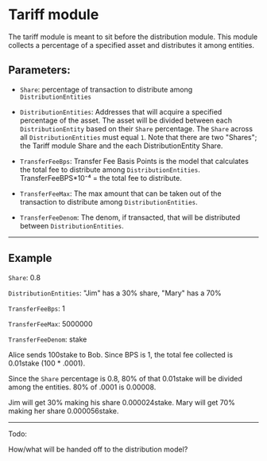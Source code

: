 # Tariff module

The tariff module is meant to sit before the distribution module. This module collects a percentage of a specified asset and distributes it among entities.


## Parameters:

- `Share`: percentage of transaction to distribute among `DistributionEntities`

- `DistributionEntities`: Addresses that will acquire a specified percentage of the asset. The asset will be divided between each `DistributionEntity` based on their `Share` percentage. The `Share` across all `DistributionEntities` must equal `1`. Note that there are two "Shares"; the Tariff module Share and the each DistributionEntity Share.

- `TransferFeeBps`: Transfer Fee Basis Points is the model that calculates the total fee to distribute among `DistributionEntities`. TransferFeeBPS*10⁻⁴ = the total fee to distribute. 

- `TransferFeeMax`: The max amount that can be taken out of the transaction to distribute among `DistributionEntities`.

- `TransferFeeDenom`: The denom, if transacted, that will be distributed between `DistributionEntities`.

---

## Example

`Share`: 0.8

`DistributionEntities`: "Jim" has a  30% share, "Mary" has a 70%

`TransferFeeBps`: 1

`TransferFeeMax`: 5000000

`TransferFeeDenom`: stake


Alice sends 100stake to Bob. Since BPS is 1, the total fee collected is 0.01stake (100 * .0001). 

Since the `Share` percentage is 0.8, 80% of that 0.01stake will be divided among the entities. 80% of .0001 is 0.00008.

Jim will get 30% making his share 0.000024stake. Mary will get 70% making her share 0.000056stake.


---

Todo:

How/what will be handed off to the distribution model? 